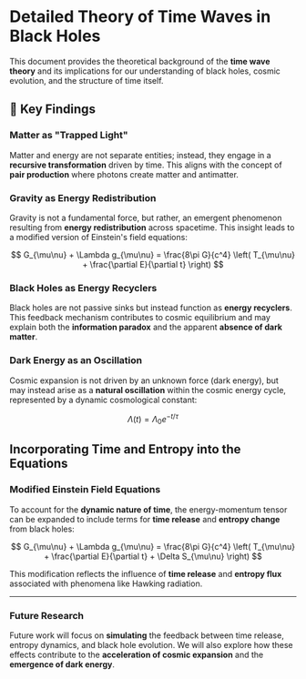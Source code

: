 
# Detailed Theory of Time Waves in Black Holes

This document provides the theoretical background of the **time wave theory** and its implications for our understanding of black holes, cosmic evolution, and the structure of time itself.

## 🌌 Key Findings

### Matter as "Trapped Light"
Matter and energy are not separate entities; instead, they engage in a **recursive transformation** driven by time. This aligns with the concept of **pair production** where photons create matter and antimatter.

### Gravity as Energy Redistribution
Gravity is not a fundamental force, but rather, an emergent phenomenon resulting from **energy redistribution** across spacetime. This insight leads to a modified version of Einstein's field equations:

$$
G_{\mu\nu} + \Lambda g_{\mu\nu} = \frac{8\pi G}{c^4} \left( T_{\mu\nu} + \frac{\partial E}{\partial t} \right)
$$

### Black Holes as Energy Recyclers
Black holes are not passive sinks but instead function as **energy recyclers**. This feedback mechanism contributes to cosmic equilibrium and may explain both the **information paradox** and the apparent **absence of dark matter**.

### Dark Energy as an Oscillation
Cosmic expansion is not driven by an unknown force (dark energy), but may instead arise as a **natural oscillation** within the cosmic energy cycle, represented by a dynamic cosmological constant:

$$
\Lambda(t) = \Lambda_0 e^{-t / \tau}
$$

## **Incorporating Time and Entropy into the Equations**

### Modified Einstein Field Equations
To account for the **dynamic nature of time**, the energy-momentum tensor can be expanded to include terms for **time release** and **entropy change** from black holes:

$$
G_{\mu\nu} + \Lambda g_{\mu\nu} = \frac{8\pi G}{c^4} \left( T_{\mu\nu} + \frac{\partial E}{\partial t} + \Delta S_{\mu\nu} \right)
$$

This modification reflects the influence of **time release** and **entropy flux** associated with phenomena like Hawking radiation.

---

### Future Research
Future work will focus on **simulating** the feedback between time release, entropy dynamics, and black hole evolution. We will also explore how these effects contribute to the **acceleration of cosmic expansion** and the **emergence of dark energy**.
